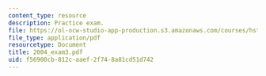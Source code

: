 ```yaml
---
content_type: resource
description: Practice exam.
file: https://ol-ocw-studio-app-production.s3.amazonaws.com/courses/hst-131-introduction-to-neuroscience-fall-2005/f56900cb812caaef2f748a81cd51d742_2004_exam3.pdf
file_type: application/pdf
resourcetype: Document
title: 2004_exam3.pdf
uid: f56900cb-812c-aaef-2f74-8a81cd51d742
---
```

